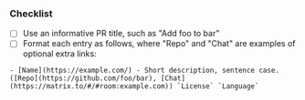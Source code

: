 <!-- Thank you for your submission to Awesome Matrix! 😄 -->

### Checklist

- [ ] Use an informative PR title, such as "Add foo to bar"
- [ ] Format each entry as follows, where "Repo" and "Chat" are examples of
  optional extra links:
```
- [Name](https://example.com/) - Short description, sentence case. ([Repo](https://github.com/foo/bar), [Chat](https://matrix.to/#/#room:example.com)) `License` `Language`
```

